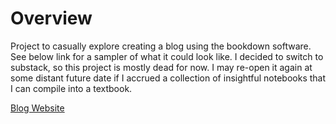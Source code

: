 # Overview

Project to casually explore creating a blog using the bookdown software. See below link for a sampler of what it could look like. I decided to switch to substack, so this project is mostly dead for now.
I may re-open it again at some distant future date if I accrued a collection of insightful notebooks that I can compile into a textbook. 

[Blog Website](https://brandt-morethan4.github.io/Blog/index.html)
